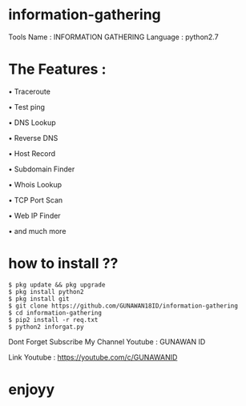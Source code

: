 # information-gathering
Tools Name : INFORMATION GATHERING
Language : python2.7

# The Features :

• Traceroute

• Test ping

• DNS Lookup

• Reverse DNS

• Host Record

• Subdomain Finder

• Whois Lookup

• TCP Port Scan

• Web IP Finder

• and much more


# how to install ??

    $ pkg update && pkg upgrade
    $ pkg install python2
    $ pkg install git
    $ git clone https://github.com/GUNAWAN18ID/information-gathering
    $ cd information-gathering
    $ pip2 install -r req.txt
    $ python2 inforgat.py

Dont Forget Subscribe My Channel Youtube : GUNAWAN ID

Link Youtube : https://youtube.com/c/GUNAWANID

# enjoyy
